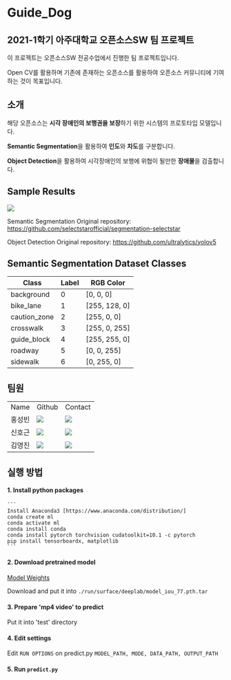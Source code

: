 # Guide_Dog

## 2021-1학기 아주대학교 오픈소스SW 팀 프로젝트

이 프로젝트는 오픈소스SW 전공수업에서 진행한 팀 프로젝트입니다.

Open CV를 활용하며 기존에 존재하는 오픈소스를 활용하여 오픈소스 커뮤니티에 기여하는 것이 목표입니다.

## 소개

해당 오픈소스는 **시각 장애인의 보행권을 보장**하기 위한 시스템의 프로토타입 모델입니다.

**Semantic Segmentation**을 활용하여 **인도**와 **차도**를 구분합니다.

**Object Detection**을 활용하여 시각장애인의 보행에 위협이 될만한 **장애물**을 검출합니다.


## Sample Results

![](docs/imgs/output.gif) 

Semantic Segmentation Original repository: https://github.com/selectstarofficial/segmentation-selectstar

Object Detection Original repository: https://github.com/ultralytics/yolov5

## Semantic Segmentation Dataset Classes
    
Class | Label | RGB Color
--- | --- | ---
background|0|[0, 0, 0]
bike_lane|1|[255, 128, 0]
caution_zone|2|[255, 0, 0]
crosswalk|3|[255, 0, 255]
guide_block|4|[255, 255, 0]
roadway|5|[0, 0, 255]
sidewalk|6|[0, 255, 0]

## 팀원

<table>
    <tr>
        <td align='center'>Name</td><td align='center'>Github</td><td align='center'>Contact</td>
    </tr>
    <tr>
        <td>홍성빈</td>
        <td><a href="https://github.com/Sophoca"><img src="https://img.shields.io/badge/Sophoca-777?style=social&logo=github"/></td>
        <td><a href="tjdqls1668@gmail.com"><img src="https://img.shields.io/static/v1?label=&message=tjdqls1668@gmail.com&color=white&style=flat-square&logo=gmail"></td>
    </tr>
    <tr>
        <td>신호근</td>
        <td><a href="https://github.com/shg9611"><img src="https://img.shields.io/badge/shg9611-777?style=social&logo=github"/></td>
        <td><a href="shg9611@naver.com"><img src="https://img.shields.io/static/v1?label=&message=shg9611@naver.com&color=white&style=flat-square&logo=naver"></td>
    </tr>
    <tr>
        <td>김영진</td>
        <td><a href="https://github.com/jin-Pro"><img src="https://img.shields.io/badge/jin_Pro-777?style=social&logo=github"/></td>
        <td><a href="dnjun2@naver.com"><img src="https://img.shields.io/static/v1?label=&message=dnjun2@naver.com&color=white&style=flat-square&logo=naver"></td>
    </tr>
</table>

   
## 실행 방법

#### 1. Install python packages
    ```
    Install Anaconda3 [https://www.anaconda.com/distribution/]
    conda create ml
    conda activate ml
    conda install conda
    conda install pytorch torchvision cudatoolkit=10.1 -c pytorch
    pip install tensorboardx, matplotlib
    ```
    
#### 2. Download pretrained model

[Model Weights](https://drive.google.com/file/d/1Y8RhV3hWEoE4mqbriGbAyMDQMIaQdrnb/view?usp=sharing)

Download and put it into ```./run/surface/deeplab/model_iou_77.pth.tar```

#### 3. Prepare 'mp4 video' to predict

Put it into 'test' directory

#### 4. Edit settings
Edit ```RUN OPTIONS``` on predict.py
    ```
    MODEL_PATH, MODE, DATA_PATH, OUTPUT_PATH
    ```

#### 5. Run ```predict.py```

